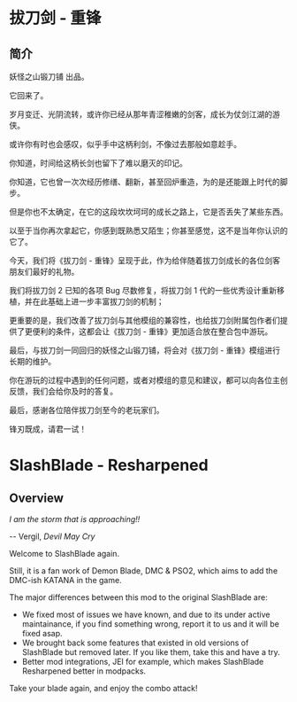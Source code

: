 # 拔刀剑 - 重锋

## 简介

妖怪之山锻刀铺 出品。

它回来了。

岁月变迁、光阴流转，或许你已经从那年青涩稚嫩的剑客，成长为仗剑江湖的游侠。

或许你有时也会感叹，似乎手中这柄利剑，不像过去那般如意趁手。

你知道，时间给这柄长剑也留下了难以磨灭的印记。

你知道，它也曾一次次经历修缮、翻新，甚至回炉重造，为的是还能跟上时代的脚步。

但是你也不太确定，在它的这段坎坎坷坷的成长之路上，它是否丢失了某些东西。

以至于当你再次拿起它，你感到既熟悉又陌生；你甚至感觉，这不是当年你认识的它了。

今天，我们将《拔刀剑 - 重锋》呈现于此，作为给伴随着拔刀剑成长的各位剑客朋友们最好的礼物。

我们将拔刀剑 2 已知的各项 Bug 尽数修复，将拔刀剑 1 代的一些优秀设计重新移植，并在此基础上进一步丰富拔刀剑的机制；

更重要的是，我们改善了拔刀剑与其他模组的兼容性，也给拔刀剑附属包作者们提供了更便利的条件，这都会让《拔刀剑 - 重锋》更加适合放在整合包中游玩。

最后，与拔刀剑一同回归的妖怪之山锻刀铺，将会对《拔刀剑 - 重锋》模组进行长期的维护。

你在游玩的过程中遇到的任何问题，或者对模组的意见和建议，都可以向各位主创反馈，我们会给你及时的答复。

最后，感谢各位陪伴拔刀剑至今的老玩家们。

锋刃既成，请君一试！

# SlashBlade - Resharpened

## Overview

*I am the storm that is approaching!!*

-- Vergil, *Devil May Cry*

Welcome to SlashBlade again.

Still, it is a fan work of Demon Blade, DMC & PSO2, which aims to add the DMC-ish KATANA in the game.

The major differences between this mod to the original SlashBlade are:

- We fixed most of issues we have known, and due to its under active maintainance, if you find something wrong, report it to us and it will be fixed asap.
- We brought back some features that existed in old versions of SlashBlade but removed later. If you like them, take this and have a try.
- Better mod integrations, JEI for example, which makes SlashBlade Resharpened better in modpacks.

Take your blade again, and enjoy the combo attack!


